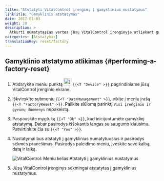```yaml
---
title: "Atstatyti VitalControl įrenginį į gamyklinius nustatymus"
linkTitle: "Gamyklinis atstatymas"
date: 2017-01-03
weight: 20
description: >
  Atkurti numatytąsias vertes jūsų VitalControl įrenginyje atliekant gamyklinį atstatymą.
categories: [Atstatymas]
translationKey: reset/factory
---
```

## Gamyklinio atstatymo atlikimas {#performing-a-factory-reset}

1. Atidarykite meniu punktą <img src="/icons/device.svg" width="25" align="bottom" alt="Įrenginys" /> `{{<T "Device" >}}` pagrindiniame jūsų VitalControl įrenginio ekrane.

1. Iškvieskite submeniu `{{<T "DataManagement" >}}`, eikite į meniu įrašą `{{<T "FactoryReset" >}}`. Palikite siūlomą parinktį `Visi įrenginio ir gyvūnų duomenys` nepakeistą.

1. Paspauskite mygtuką `{{<T "Ok" >}}`, kad inicijuotumėte gamyklinį atstatymą. Dabar pasirodys iššokantis langas su saugumo klausimu. Patvirtinkite čia su `{{<T "Yes" >}}`.

1. Nustatymai bus atstatyti į gamyklinius numatytuosius ir pasirodys sėkmės pranešimas. Pasirodys paleidimo meniu, įveskite savo kalbą, datą ir laiką.

   ![VitalControl: Meniu kelias Atstatyti į gamyklinius nustatymus](../images/resetdevice.png "Atstatyti į gamyklinius nustatymus")

1. Jūsų VitalControl įrenginys sėkmingai atstatytas į gamyklinius nustatymus.

